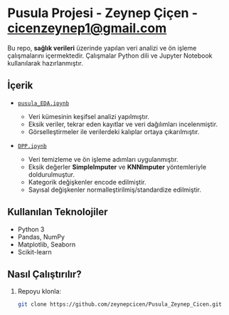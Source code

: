 # Pusula Projesi - Zeynep Çiçen - cicenzeynep1@gmail.com

Bu repo, **sağlık verileri** üzerinde yapılan veri analizi ve ön işleme çalışmalarını içermektedir. Çalışmalar Python dili ve Jupyter Notebook kullanılarak hazırlanmıştır.  

## İçerik

- [`pusula_EDA.ipynb`](./pusula_EDA.ipynb)  
  - Veri kümesinin keşifsel analizi yapılmıştır.  
  - Eksik veriler, tekrar eden kayıtlar ve veri dağılımları incelenmiştir.  
  - Görselleştirmeler ile verilerdeki kalıplar ortaya çıkarılmıştır.  

- [`DPP.ipynb`](./DPP.ipynb)  
  - Veri temizleme ve ön işleme adımları uygulanmıştır.  
  - Eksik değerler **SimpleImputer** ve **KNNImputer** yöntemleriyle doldurulmuştur.  
  - Kategorik değişkenler encode edilmiştir.  
  - Sayısal değişkenler normalleştirilmiş/standardize edilmiştir.  

## Kullanılan Teknolojiler

- Python 3  
- Pandas, NumPy  
- Matplotlib, Seaborn  
- Scikit-learn  

## Nasıl Çalıştırılır?

1. Repoyu klonla:
   ```bash
   git clone https://github.com/zeynepcicen/Pusula_Zeynep_Cicen.git
